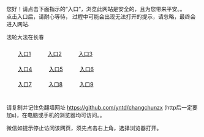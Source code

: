 您好！请点击下面指示的“入口”，浏览此网站是安全的，且为您带来平安。。 <br/>
点击入口后，请耐心等待， 过程中可能会出现无法打开的提示，请忽略，最终会进入网站. </br>

法轮大法在长春<br/>
<div style="padding:10px"><a style="margin:20px" target="_blank" href="https://d12l71avhjplyd.cloudfront.net/2Qpsp?wjzomivp" id="ccLink1" rel="nofollow">入口1</a> <a target="_blank" style="margin:20px" href="https://d15or59cx5h8pt.cloudfront.net/2Qpsp?oonvqsac" id="ccLink2" rel="nofollow">入口2</a> <a style="margin:20px" target="_blank" href="https://d2z6sbox0o6udg.cloudfront.net/2Qpsp?vjehort" id="ccLink3" rel="nofollow">入口3</a></div>

<div style="padding:10px" ><a style="margin:20px" target="_blank" href="https://d12l71avhjplyd.cloudfront.net/2Qpsp?wjzomivp" id="ccLink4" rel="nofollow">入口4</a> <a style="margin:20px" href="https://d15or59cx5h8pt.cloudfront.net/2Qpsp?oonvqsac" target="_blank" id="ccLink5" rel="nofollow">入口5</a> <a style="margin:20px" href="https://d2z6sbox0o6udg.cloudfront.net/2Qpsp?vjehort" target="_blank" id="ccLink6" rel="nofollow">入口6</a></div>

<div style="padding:10px"><a style="margin:20px" target="_blank" href="https://d12l71avhjplyd.cloudfront.net/2Qpsp?wjzomivp" id="ccLink7" rel="nofollow">入口7</a> <a style="margin:20px" href="https://d15or59cx5h8pt.cloudfront.net/2Qpsp?oonvqsac" target="_blank" id="ccLink8" rel="nofollow">入口8</a> <a style="margin:20px" target="_blank" href="https://d2z6sbox0o6udg.cloudfront.net/2Qpsp?vjehort" id="ccLink9" rel="nofollow">入口9</a></div>

<br/>



请复制并记住免翻墙网址 https://github.com/yntd/changchunzx (http后一定要加s)，在电脑或手机的浏览器均可访问。。<br/>

微信如提示停止访问该网页，须先点击右上角，选择浏览器打开。
